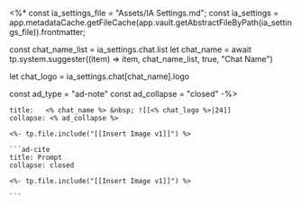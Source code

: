 <%*
const ia_settings_file = "Assets/IA Settings.md";
const ia_settings = app.metadataCache.getFileCache(app.vault.getAbstractFileByPath(ia_settings_file)).frontmatter;

const chat_name_list = ia_settings.chat.list
let chat_name = await tp.system.suggester((item) => item, chat_name_list, true, "Chat Name")

let chat_logo = ia_settings.chat[chat_name].logo

const ad_type = "ad-note"
const ad_collapse = "closed"
-%>
````<% ad_type %>
title:   <% chat_name %> &nbsp; ![[<% chat_logo %>|24]]
collapse: <% ad_collapse %>

<%- tp.file.include("[[Insert Image v1]]") %>

```ad-cite
title: Prompt
collapse: closed

<%- tp.file.include("[[Insert Image v1]]") %>

```

````



